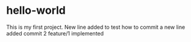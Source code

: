 # hello-world
This is my first project.
New line added to test how to commit
a new line added commit 2 
feature/1 implemented
